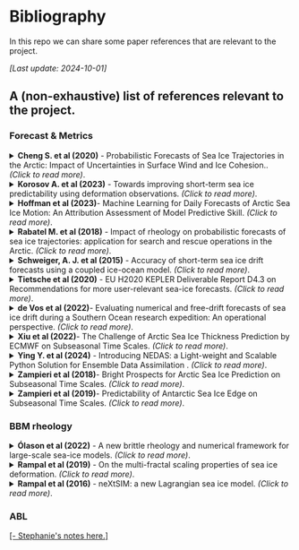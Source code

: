 # Bibliography
In this repo we can share some paper references that are relevant to the project.

_[Last update: 2024-10-01]_

## A (non-exhaustive) list of references relevant to the project.

### Forecast & Metrics
<!-- -------------- Paper ------------------ -->
<details>
<summary><strong> Cheng S. et al (2020)</strong> - Probabilistic Forecasts of Sea Ice Trajectories in the Arctic: Impact of Uncertainties in Surface Wind and Ice Cohesion.. <i>(Click to read more)</i>.</summary>

* 
* Oceans, 2020, 1 (4), pp.326 - 342..
* [https://doi.org/oceans1040022](https://doi.org/10.3390/oceans1040022)

```
Sukun Cheng, Ali Aydoğdu, Pierre Rampal, Alberto Carrassi, Laurent Bertino. 
Probabilistic Forecasts of Sea Ice Trajectories in the Arctic: Impact of Uncertainties in Surface Wind and Ice Cohesion. Oceans, 2020, 1 (4), pp.326 - 342
```

</details>

<!-- -------------- Paper ------------------ -->
<details>
<summary><strong> Korosov A. et al (2023)</strong> - Towards improving short-term sea ice predictability using deformation observations. <i>(Click to read more)</i>.</summary>

* 
* The Cryosphere, 17, 4223–4240.
* [https://doi.org/tc-17-4223-2023](https://doi.org/10.5194/tc-17-4223-2023)

```
Korosov, A., Rampal, P., Ying, Y., Ólason, E., and Williams, T. Towards improving short-term sea ice predictability using deformation observations, The Cryosphere, 17, 4223–424, 2023.
```

</details>

<!-- -------------- Paper ------------------ -->
<details>
<summary><strong> Hoffman et al (2023)</strong>- Machine Learning for Daily Forecasts of Arctic Sea Ice Motion: An Attribution Assessment of Model Predictive Skill. <i>(Click to read more)</i>.</summary>

* 
* Artif. Intell. Earth Syst., 2, 230004.
*  [https://doi.org/10.1175/AIES-D-23-0004.1](https://doi.org/10.1175/AIES-D-23-0004.1)
```
 Hoffman, L., M. R. Mazloff, S. T. Gille, D. Giglio, C. M. Bitz, P. Heimbach, and K. Matsuyoshi, 2023: Machine Learning for Daily Forecasts of Arctic Sea Ice Motion: An Attribution Assessment of Model Predictive Skill. Artif. Intell. Earth Syst., 2, 230004, https://doi.org/10.1175/AIES-D-23-0004.1.
```
</details>

<!-- -------------- Paper ------------------ -->
<details>
<summary><strong> Rabatel M. et al (2018)</strong> - Impact of rheology on probabilistic forecasts of sea ice trajectories: application for search and rescue operations in the Arctic. <i>(Click to read more)</i>.</summary>

* 
* The Cryosphere, 12, 935–953.
* [https://doi.org/tc-12-935-2018](https://doi.org/10.5194/tc-12-935-2018)

```
Rabatel, M., Rampal, P., Carrassi, A., Bertino, L., and Jones, C. K. R. T.: Impact of rheology on probabilistic forecasts of sea ice trajectories: application for search and rescue operations in the Arctic, The Cryosphere, 12, 935–953, https://doi.org/10.5194/tc-12-935-2018, 2018.
```

</details>

<!-- -------------- Paper ------------------ -->
<details>
<summary><strong> Schweiger, A. J. et al (2015)</strong> - Accuracy of short-term sea ice drift forecasts using a coupled ice-ocean model. <i>(Click to read more)</i>.</summary>

* 
* *J. Geophys. Res. Oceans*, 120, 7827–7841.
* [https://doi.org/2015JC011273](https://doi.org/10.1002/2015JC011273)

```
Schweiger, A. J., and J. Zhang (2015), Accuracy of short-term sea ice drift forecasts using a coupled ice-ocean model, *J. Geophys. Res. Oceans*, 120, 7827–7841, doi: 10.1002/2015JC011273
```
</details>

<!-- -------------- Paper ------------------ -->
<details>
<summary><strong> Tietsche et al (2020)</strong> - EU H2020 KEPLER Deliverable Report D4.3 on Recommendations for more user-relevant sea-ice forecasts. <i>(Click to read more)</i>.</summary>

* 
* EU report.
* [https://doi.org/ftzenodo:oai:zenodo.org:5761695&ved=2ahUKEwiP5Ni4oe2IAxU5VfEDHa2JHdQQFnoECBoQAQ&usg=AOvVaw3weQi32ghpojnBM6ynDbZb](https://www.google.com/url?sa=t&source=web&rct=j&opi=89978449&url=https://openpolar.no/Record/ftzenodo:oai:zenodo.org:5761695&ved=2ahUKEwiP5Ni4oe2IAxU5VfEDHa2JHdQQFnoECBoQAQ&usg=AOvVaw3weQi32ghpojnBM6ynDbZb)

```
Tietsche et al 2020: EU H2020 KEPLER Deliverable Report D4.3 on Recommendations for more user-relevant sea-ice forecasts
```

</details>


<!-- -------------- Paper ------------------ -->
<details>
<summary><strong> de Vos et al (2022)</strong>- Evaluating numerical and free-drift forecasts of sea ice drift during a Southern Ocean research expedition: An operational perspective. <i>(Click to read more)</i>.</summary>

* 
* Journal of Operational Oceanography, 15:3, 187-203.
*  [https://doi.org/10.1080/1755876X.2021.1883293](https://doi.org/10.1080/1755876X.2021.1883293)
```
Marc de Vos, Michael Barnes, Louise C. Biddle, Sebastiaan Swart, Carla- Louise Ramjukadh & Marcello Vichi  (2022). Evaluating numerical and free-drift forecasts of sea ice drift during a Southern Ocean research expedition: An operational perspective. Geophysical Research Letters, 45, 9731–9738.
```
</details>



<!-- -------------- Paper ------------------ -->
<details>
<summary><strong> Xiu et al (2022)</strong>- The Challenge of Arctic Sea Ice Thickness Prediction by ECMWF on Subseasonal Time Scales. <i>(Click to read more)</i>.</summary>

* 
* Geophysical Research Letters, 49, e2021GL097476.
*  [https://doi.org/10.1029/2021GL097476](https://doi.org/10.1029/2021GL097476)
```
Xiu, Y., Luo, H., Yang, Q., Tietsche,
S., Day, J., & Chen, D. (2022). The challenge of Arctic sea ice thickness prediction by ECMWF on subseasonal time scales. Geophysical Research Letters, 49, e2021GL097476.
```
</details>

<!-- -------------- Paper ------------------ -->
<details>
<summary><strong> Ying Y. et al (2024)</strong> - Introducing NEDAS: a Light-weight and Scalable Python Solution for Ensemble Data Assimilation . <i>(Click to read more)</i>.</summary>

* 
* JAMES, submitted.
* [https://doi.org/380571659_Introducing_NEDAS_a_Light-weight_and_Scalable_Python_Solution_for_Ensemble_Data_Assimilation](https://www.researchgate.net/publication/380571659_Introducing_NEDAS_a_Light-weight_and_Scalable_Python_Solution_for_Ensemble_Data_Assimilation)

</details>

<!-- -------------- Paper ------------------ -->
<details>
<summary><strong> Zampieri et al (2018)</strong>- Bright Prospects for Arctic Sea Ice Prediction on Subseasonal Time Scales. <i>(Click to read more)</i>.</summary>

* Assessment of the skill of operational forecast systems in predicting the location of the Arctic sea ice edge, based on the S2S databased (weather-seasonal operational forecast systems)
* Geophysical Research Letters (GRL).
*  [https://doi.org/10.1029/2020JD033610](https://doi.org/10.1029/2018GL079394)
```
Zampieri, L., Goessling, H. F., & Jung, T. (2018). Bright prospects for Arctic
sea ice prediction on subseasonal time scales. Geophysical Research Letters, 45, 9731–9738.
```
</details>

<!-- -------------- Paper ------------------ -->
<details>
<summary><strong> Zampieri et al (2019)</strong>- Predictability of Antarctic Sea Ice Edge on Subseasonal Time Scales. <i>(Click to read more)</i>.</summary>

* Assessment of the skill of operational forecast systems in predicting the location of the Arctic sea ice edge, based on the S2S databased (weather-seasonal operational forecast systems)
* Geophysical Research Letters (GRL).
*  [https://doi.org/10. 1029/2019GL084096](https://doi.org/10. 1029/2019GL084096)
```
Zampieri, L., Goessling, H. F., & Jung, T. (2019). Predictability of Antarctic Sea Ice Edge on Subseasonal Time Scales. Geophysical Research Letters, 46, 9719–9727.
```
</details>

### BBM rheology
<!-- -------------- Paper ------------------ -->
<details>
<summary><strong> Ólason et al (2022)</strong> - A new brittle rheology and numerical framework for large-scale sea-ice models. <i>(Click to read more)</i>.</summary>

* 
* Journal of Advances in Modeling Earth Systems, 14, e2021MS002685.
* [https://doi.org/10.1029/2021MS002685](https://doi.org/10.1029/2021MS002685)

```
Ólason, E., Boutin, G., Korosov, A., Rampal, P., Williams, T., Kimmritz, M., et al. (2022). A new brittle rheology and numerical framework for large-scale sea-ice models. Journal of Advances in Modeling Earth Systems, 14, e2021MS002685.
```
</details>

<!-- -------------- Paper ------------------ -->
<details>
<summary><strong> Rampal et al (2019)</strong> - On the multi-fractal scaling properties of sea ice deformation. <i>(Click to read more)</i>.</summary>

* 
* The Cryosphere, 13, 2457–2474.
* [https://doi.org/10.5194/tc-13-2457-2019](https://doi.org/10.5194/tc-13-2457-2019)

```
Rampal, P., Dansereau, V., Olason, E., Bouillon, S., Williams, T., Korosov, A., and Samaké, A. (2019). On the multi-fractal scaling properties of sea ice deformation. The Cryosphere, 13, 2457–2474. 
```
  
</details>

<!-- -------------- Paper ------------------ -->
<details>
<summary><strong> Rampal et al (2016)</strong> - neXtSIM: a new Lagrangian sea ice model. <i>(Click to read more)</i>.</summary>

* 
* The Cryosphere, 10, 1055–1073.
* [https://doi.org/10.5194/tc-10-1055-2016](https://doi.org/10.5194/tc-10-1055-2016)

```
Rampal, P., Bouillon, S., Ólason, E., and Morlighem, M. (2016). neXtSIM: a new Lagrangian sea ice model. The Cryosphere, 10, 1055–1073. 
```
</details>

### ABL
[[- Stephanie's notes here.]](https://github.com/stephanieleroux/SEA-ICE-notes/blob/main/biblio-ABL-interaction.md)


